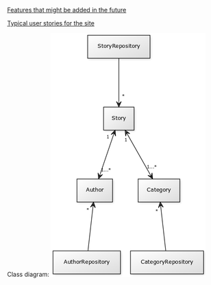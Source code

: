 
[Features that might be added in the future](https://github.com/ollikehy/NewsSiteApplication/blob/master/FMAITF.md)

[Typical user stories for the site](https://github.com/ollikehy/NewsSiteApplication/blob/master/TUS.md)

Class diagram:
![Class diagram](https://raw.githubusercontent.com/ollikehy/NewsSiteApplication/master/classdiagram.png)